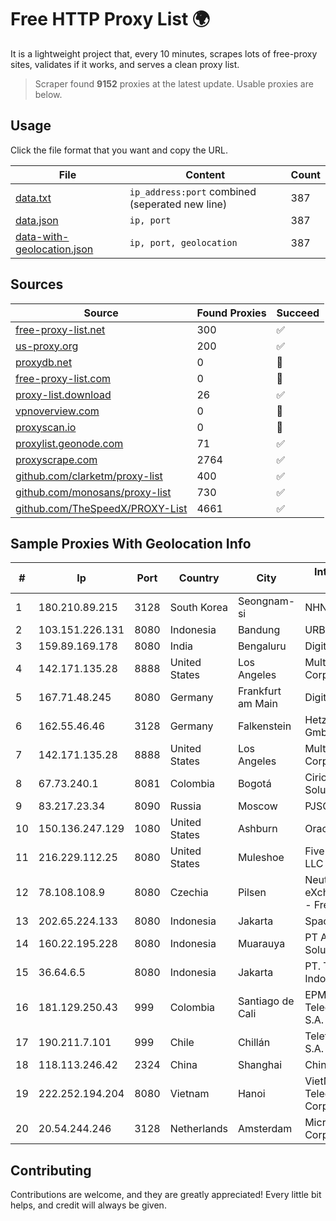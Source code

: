 
# Free HTTP Proxy List 🌍

It is a lightweight project that, every 10 minutes, scrapes lots of free-proxy sites, validates if it works, and serves a clean proxy list.


> Scraper found **9152** proxies at the latest update. Usable proxies are below.

## Usage

Click the file format that you want and copy the URL.


|File|Content|Count|
|----|-------|-----|
|[data.txt](https://raw.githubusercontent.com/themiralay/Proxy-List-World/master/data.txt)|`ip_address:port` combined (seperated new line)|387|
|[data.json](https://raw.githubusercontent.com/themiralay/Proxy-List-World/master/data.json)|`ip, port`|387|
|[data-with-geolocation.json](https://raw.githubusercontent.com/themiralay/Proxy-List-World/master/data-with-geolocation.json)|`ip, port, geolocation`|387|

## Sources

|Source|Found Proxies|Succeed|
|------|-------------|-------|
|[free-proxy-list.net](https://free-proxy-list.net)|300|✅|
|[us-proxy.org](https://www.us-proxy.org)|200|✅|
|[proxydb.net](http://proxydb.net)|0|🚫|
|[free-proxy-list.com](https://free-proxy-list.com/?page=&port=&type%5B%5D=http&type%5B%5D=https&up_time=0&search=Search)|0|🚫|
|[proxy-list.download](https://www.proxy-list.download/HTTP)|26|✅|
|[vpnoverview.com](https://vpnoverview.com/privacy/anonymous-browsing/free-proxy-servers)|0|🚫|
|[proxyscan.io](https://www.proxyscan.io)|0|🚫|
|[proxylist.geonode.com](https://proxylist.geonode.com/api/proxy-list?limit=300&page=1&sort_by=lastChecked&sort_type=desc&protocols=http,https)|71|✅|
|[proxyscrape.com](https://api.proxyscrape.com/v2/?request=displayproxies&protocol=http&timeout=10000&country=all&ssl=all&anonymity=all)|2764|✅|
|[github.com/clarketm/proxy-list](https://raw.githubusercontent.com/clarketm/proxy-list/master/proxy-list-raw.txt)|400|✅|
|[github.com/monosans/proxy-list](https://raw.githubusercontent.com/monosans/proxy-list/main/proxies/http.txt)|730|✅|
|[github.com/TheSpeedX/PROXY-List](https://raw.githubusercontent.com/TheSpeedX/PROXY-List/master/http.txt)|4661|✅|


## Sample Proxies With Geolocation Info

|#|Ip|Port|Country|City|Internet Service Provider|
|-|--|----|-------|----|-------------------------|
|1|180.210.89.215|3128|South Korea|Seongnam-si|NHNCLOUD|
|2|103.151.226.131|8080|Indonesia|Bandung|URBANACCESS|
|3|159.89.169.178|8080|India|Bengaluru|DigitalOcean, LLC|
|4|142.171.135.28|8888|United States|Los Angeles|Multacom Corporation|
|5|167.71.48.245|8080|Germany|Frankfurt am Main|DigitalOcean, LLC|
|6|162.55.46.46|3128|Germany|Falkenstein|Hetzner Online GmbH|
|7|142.171.135.28|8888|United States|Los Angeles|Multacom Corporation|
|8|67.73.240.1|8081|Colombia|Bogotá|Cirion Technologies Solutions|
|9|83.217.23.34|8090|Russia|Moscow|PJSC Rostelecom|
|10|150.136.247.129|1080|United States|Ashburn|Oracle Corporation|
|11|216.229.112.25|8080|United States|Muleshoe|Five Area Systems, LLC|
|12|78.108.108.9|8080|Czechia|Pilsen|Neutral Free eXchange members - FreeTel alternate|
|13|202.65.224.133|8080|Indonesia|Jakarta|SpaceX Starlink|
|14|160.22.195.228|8080|Indonesia|Muarauya|PT Aiira Media Solution|
|15|36.64.6.5|8080|Indonesia|Jakarta|PT. Telekomunikasi Indonesia|
|16|181.129.250.43|999|Colombia|Santiago de Cali|EPM Telecomunicaciones S.A. E.S.P.|
|17|190.211.7.101|999|Chile|Chillán|Telefonica del Sur S.A.|
|18|118.113.246.42|2324|China|Shanghai|Chinanet|
|19|222.252.194.204|8080|Vietnam|Hanoi|VietNam Post and Telecom Corporation|
|20|20.54.244.246|3128|Netherlands|Amsterdam|Microsoft Corporation|



## Contributing

Contributions are welcome, and they are greatly appreciated! Every
little bit helps, and credit will always be given.

